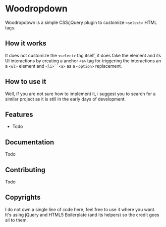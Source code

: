 # Woodropdown

Woodropdown is a simple CSS/jQuery plugin to customize `<select>` HTML tags.


## How it works

It does not customize the `<select>` tag itself, it does fake the element and its UI interactions by creating a anchor `<a>` tag for triggering
the interactions an a `<ul>` element and `<li>``<a>` as a `<option>` replacement.

## How to use it

Well, if you are not sure how to implement it, i suggest you to search for a similar project as it is still in the early days of development.

## Features

* Todo


## Documentation

Todo


## Contributing

Todo

## Copyrights

I do not own a single line of code here, feel free to use it where you want. It's using jQuery and HTML5 Boilerplate (and its helpers) so
the credit goes all to them.
